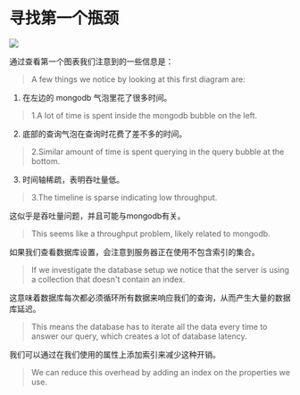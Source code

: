# 寻找第一个瓶颈

![](https://clinicjs.org/static/0d21aa67f80041328f996853361c0e89/71c55/03-A.png)

通过查看第一个图表我们注意到的一些信息是：
> A few things we notice by looking at this first diagram are:

1. 在左边的 mongodb 气泡里花了很多时间。
> 1.A lot of time is spent inside the mongodb bubble on the left.
2. 底部的查询气泡在查询时花费了差不多的时间。
> 2.Similar amount of time is spent querying in the query bubble at the bottom.
3. 时间轴稀疏，表明吞吐量低。
> 3.The timeline is sparse indicating low throughput.

这似乎是吞吐量问题，并且可能与mongodb有关。
> This seems like a throughput problem, likely related to mongodb.

如果我们查看数据库设置，会注意到服务器正在使用不包含索引的集合。
> If we investigate the database setup we notice that the server is using a collection that doesn't contain an index.

这意味着数据库每次都必须循环所有数据来响应我们的查询，从而产生大量的数据库延迟。
> This means the database has to iterate all the data every time to answer our query, which creates a lot of database latency.

我们可以通过在我们使用的属性上添加索引来减少这种开销。
> We can reduce this overhead by adding an index on the properties we use.